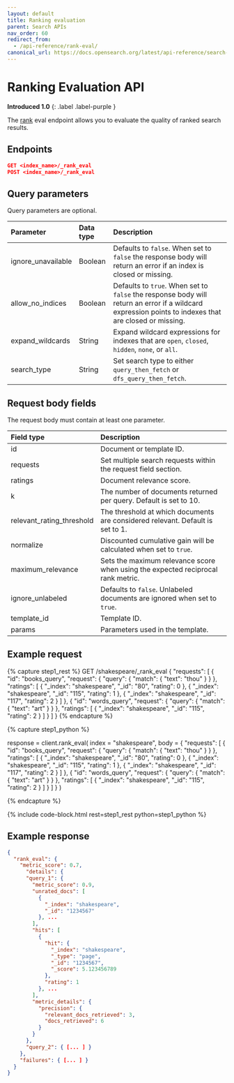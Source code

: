 ```yaml
---
layout: default
title: Ranking evaluation
parent: Search APIs
nav_order: 60
redirect_from:
  - /api-reference/rank-eval/
canonical_url: https://docs.opensearch.org/latest/api-reference/search-apis/rank-eval/
---
```


# Ranking Evaluation API
**Introduced 1.0**
{: .label .label-purple }

The [rank]({{site.url}}{{site.baseurl}}/opensearch/supported-field-types/rank/) eval endpoint allows you to evaluate the quality of ranked search results.

## Endpoints

```json
GET <index_name>/_rank_eval 
POST <index_name>/_rank_eval
```

## Query parameters

Query parameters are optional.

Parameter | Data type | Description
:--- | :---  | :---
ignore_unavailable | Boolean | Defaults to `false`. When set to `false` the response body will return an error if an index is closed or missing.
allow_no_indices | Boolean | Defaults to `true`. When set to `false` the response body will return an error if a wildcard expression points to indexes that are closed or missing.
expand_wildcards | String | Expand wildcard expressions for indexes that are `open`, `closed`, `hidden`, `none`, or `all`.
search_type | String | Set search type to either `query_then_fetch` or `dfs_query_then_fetch`.

## Request body fields

The request body must contain at least one parameter.

Field type | Description
:--- | :---  
id | Document or template ID.
requests | Set multiple search requests within the request field section.
ratings | Document relevance score.
k | The number of documents returned per query. Default is set to 10.
relevant_rating_threshold | The threshold at which documents are considered relevant. Default is set to 1.
normalize | Discounted cumulative gain will be calculated when set to `true`.
maximum_relevance | Sets the maximum relevance score when using the expected reciprocal rank metric.
ignore_unlabeled | Defaults to `false`. Unlabeled documents are ignored when set to `true`. 
template_id | Template ID.
params | Parameters used in the template.

## Example request

<!-- spec_insert_start
component: example_code
rest: GET /shakespeare/_rank_eval
body: |
{
  "requests": [
    {
      "id": "books_query",
      "request": {
          "query": { "match": { "text": "thou" } }
      },
      "ratings": [
        { "_index": "shakespeare", "_id": "80", "rating": 0 },
        { "_index": "shakespeare", "_id": "115", "rating": 1 },
        { "_index": "shakespeare", "_id": "117", "rating": 2 }
      ]
    },
    {
      "id": "words_query",
      "request": {
        "query": { "match": { "text": "art" } }
      },
      "ratings": [
        { "_index": "shakespeare", "_id": "115", "rating": 2 }
      ]
    }
  ]
}
-->
{% capture step1_rest %}
GET /shakespeare/_rank_eval
{
  "requests": [
    {
      "id": "books_query",
      "request": {
        "query": {
          "match": {
            "text": "thou"
          }
        }
      },
      "ratings": [
        {
          "_index": "shakespeare",
          "_id": "80",
          "rating": 0
        },
        {
          "_index": "shakespeare",
          "_id": "115",
          "rating": 1
        },
        {
          "_index": "shakespeare",
          "_id": "117",
          "rating": 2
        }
      ]
    },
    {
      "id": "words_query",
      "request": {
        "query": {
          "match": {
            "text": "art"
          }
        }
      },
      "ratings": [
        {
          "_index": "shakespeare",
          "_id": "115",
          "rating": 2
        }
      ]
    }
  ]
}
{% endcapture %}

{% capture step1_python %}


response = client.rank_eval(
  index = "shakespeare",
  body =   {
    "requests": [
      {
        "id": "books_query",
        "request": {
          "query": {
            "match": {
              "text": "thou"
            }
          }
        },
        "ratings": [
          {
            "_index": "shakespeare",
            "_id": "80",
            "rating": 0
          },
          {
            "_index": "shakespeare",
            "_id": "115",
            "rating": 1
          },
          {
            "_index": "shakespeare",
            "_id": "117",
            "rating": 2
          }
        ]
      },
      {
        "id": "words_query",
        "request": {
          "query": {
            "match": {
              "text": "art"
            }
          }
        },
        "ratings": [
          {
            "_index": "shakespeare",
            "_id": "115",
            "rating": 2
          }
        ]
      }
    ]
  }
)

{% endcapture %}

{% include code-block.html
    rest=step1_rest
    python=step1_python %}
<!-- spec_insert_end -->

## Example response

````json
{
  "rank_eval": {
    "metric_score": 0.7,
      "details": {
      "query_1": {                           
        "metric_score": 0.9,                      
        "unrated_docs": [                         
          {
            "_index": "shakespeare",
            "_id": "1234567"
          }, ...
        ],
        "hits": [
          {
            "hit": {                              
              "_index": "shakespeare",
              "_type": "page",
              "_id": "1234567",
              "_score": 5.123456789
            },
            "rating": 1
          }, ...
        ],
        "metric_details": {                       
          "precision": {
            "relevant_docs_retrieved": 3,
            "docs_retrieved": 6
          }
        }
      },
      "query_2": { [... ] }
    },
    "failures": { [... ] }
  }
}
````